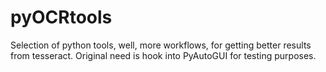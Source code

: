 # pyOCRtools
Selection of python tools, well, more workflows, for getting better results from tesseract. Original need is hook into PyAutoGUI for testing purposes.
